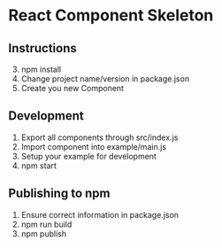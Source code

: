 # React Component Skeleton

## Instructions
3. npm install
1. Change project name/version in package.json
3. Create you new Component

## Development
1. Export all components through src/index.js
2. Import component into example/main.js
3. Setup your example for development
4. npm start

## Publishing to npm
1. Ensure correct information in package.json
2. npm run build
3. npm publish
